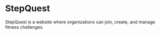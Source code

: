 # StepQuest

StepQuest is a website where organizations can join, create, and manage fitness challenges.

